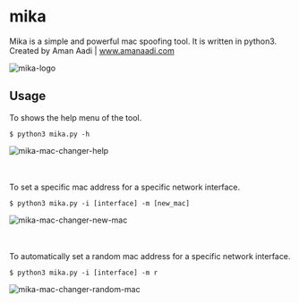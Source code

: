 # mika
Mika is a simple and powerful mac spoofing tool. It is written in python3.
<br/>
Created by Aman Aadi | www.amanaadi.com

![mika-logo](https://github.com/AmanAadi/mika/assets/129376933/098b4e61-ad6d-4c80-ac5f-ff8ef8bde594)



## Usage

To shows the help menu of the tool.
```python3
$ python3 mika.py -h
```
![mika-mac-changer-help](https://github.com/AmanAadi/mika/assets/129376933/347f0892-5e06-472e-87c0-65c94bffd59d)
<br/>
<br/>
<br/>



To set a specific mac address for a specific network interface.
```python3
$ python3 mika.py -i [interface] -m [new_mac]
```
![mika-mac-changer-new-mac](https://github.com/AmanAadi/mika/assets/129376933/5a751cb6-ca4e-47aa-aec0-11aef854942e)
<br/>
<br/>
<br/>



To automatically set a random mac address for a specific network interface.
```python3
$ python3 mika.py -i [interface] -m r
```
![mika-mac-changer-random-mac](https://github.com/AmanAadi/mika/assets/129376933/8e1ff2b4-19d5-4c80-bf5d-611682b4bbaa)
<br/>
<br/>



